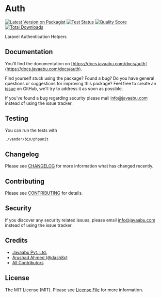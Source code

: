 # Auth

[![Latest Version on Packagist](https://img.shields.io/packagist/v/javaabu/auth.svg?style=flat-square)](https://packagist.org/packages/javaabu/auth)
[![Test Status](../../actions/workflows/run-tests.yml/badge.svg)](../../actions/workflows/run-tests.yml)
[![Quality Score](https://img.shields.io/scrutinizer/g/javaabu/auth.svg?style=flat-square)](https://scrutinizer-ci.com/g/javaabu/auth)
[![Total Downloads](https://img.shields.io/packagist/dt/javaabu/auth.svg?style=flat-square)](https://packagist.org/packages/javaabu/auth)

Laravel Authentication Helpers

## Documentation

You'll find the documentation on [https://docs.javaabu.com/docs/auth](https://docs.javaabu.com/docs/auth).

Find yourself stuck using the package? Found a bug? Do you have general questions or suggestions for improving this package? Feel free to create an [issue](../../issues) on GitHub, we'll try to address it as soon as possible.

If you've found a bug regarding security please mail [info@javaabu.com](mailto:info@javaabu.com) instead of using the issue tracker.


## Testing

You can run the tests with

``` bash
./vendor/bin/phpunit
```

## Changelog

Please see [CHANGELOG](CHANGELOG.md) for more information what has changed recently.

## Contributing

Please see [CONTRIBUTING](CONTRIBUTING.md) for details.

## Security

If you discover any security related issues, please email [info@javaabu.com](mailto:info@javaabu.com) instead of using the issue tracker.

## Credits

- [Javaabu Pvt. Ltd.](https://github.com/javaabu)
- [Arushad Ahmed (@dash8x)](http://arushad.org)
- [All Contributors](../../contributors)

## License

The MIT License (MIT). Please see [License File](LICENSE.md) for more information.
